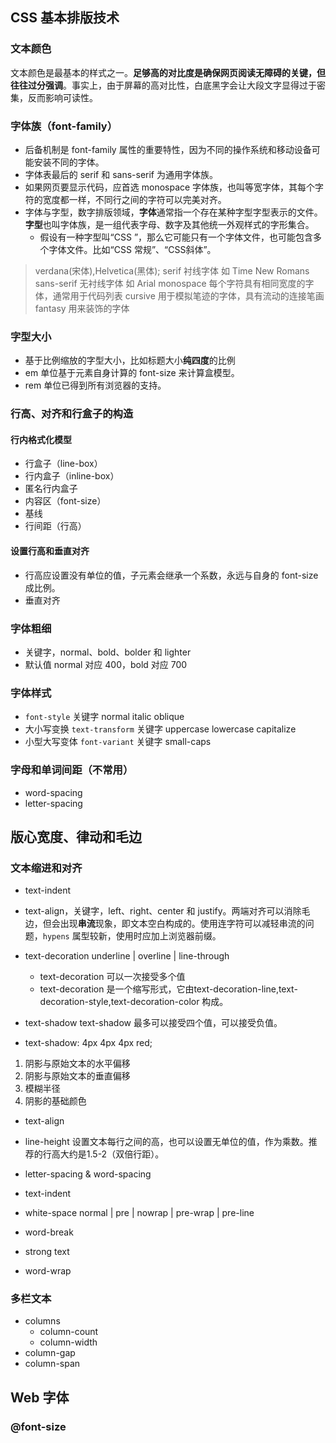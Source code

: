 ## CSS 基本排版技术

### 文本颜色

文本颜色是最基本的样式之一。**足够高的对比度是确保网页阅读无障碍的关键，但往往过分强调**。事实上，由于屏幕的高对比性，白底黑字会让大段文字显得过于密集，反而影响可读性。

### 字体族（font-family）

- 后备机制是 font-family 属性的重要特性，因为不同的操作系统和移动设备可能安装不同的字体。
- 字体表最后的 serif 和 sans-serif 为通用字体族。
- 如果网页要显示代码，应首选 monospace 字体族，也叫等宽字体，其每个字符的宽度都一样，不同行之间的字符可以完美对齐。
- 字体与字型，数字排版领域，**字体**通常指一个存在某种字型字型表示的文件。**字型**也叫字体族，是一组代表字母、数字及其他统一外观样式的字形集合。
   - 假设有一种字型叫“CSS ”，那么它可能只有一个字体文件，也可能包含多个字体文件。比如“CSS 常规”、“CSS斜体”。
   

> verdana(宋体),Helvetica(黑体);
> serif 衬线字体 如 Time New Romans
> sans-serif 无衬线字体 如 Arial
> monospace  每个字符具有相同宽度的字体，通常用于代码列表
> cursive 用于模拟笔迹的字体，具有流动的连接笔画
> fantasy 用来装饰的字体

### 字型大小

- 基于比例缩放的字型大小，比如标题大小**纯四度**的比例
- em 单位基于元素自身计算的 font-size 来计算盒模型。
- rem 单位已得到所有浏览器的支持。

###  行高、对齐和行盒子的构造

#### 行内格式化模型

- 行盒子（line-box）
- 行内盒子（inline-box）
- 匿名行内盒子
- 内容区（font-size）
- 基线
- 行间距（行高）

#### 设置行高和垂直对齐

- 行高应设置没有单位的值，子元素会继承一个系数，永远与自身的 font-size 成比例。
- 垂直对齐

### 字体粗细

- 关键字，normal、bold、bolder 和 lighter
- 默认值 normal 对应 400，bold 对应 700

### 字体样式

- `font-style` 关键字 normal italic oblique
- 大小写变换 `text-transform` 关键字 uppercase lowercase capitalize
- 小型大写变体 `font-variant`  关键字 small-caps

### 字母和单词间距（不常用）

- word-spacing 
- letter-spacing

## 版心宽度、律动和毛边

### 文本缩进和对齐

- text-indent

- text-align，关键字，left、right、center 和 justify。两端对齐可以消除毛边，但会出现**串流**现象，即文本空白构成的。使用连字符可以减轻串流的问题，`hypens` 属型较新，使用时应加上浏览器前缀。

- text-decoration
  underline | overline | line-through

  - text-decoration  可以一次接受多个值
  - text-decoration   是一个缩写形式，它由text-decoration-line,text-decoration-style,text-decoration-color 构成。

- text-shadow
  text-shadow 最多可以接受四个值，可以接受负值。

- text-shadow: 4px 4px 4px red;


1. 阴影与原始文本的水平偏移
2. 阴影与原始文本的垂直偏移
3. 模糊半径
4. 阴影的基础颜色

- text-align


- line-height
  设置文本每行之间的高，也可以设置无单位的值，作为乘数。推荐的行高大约是1.5-2（双倍行距）。

- letter-spacing & word-spacing


- text-indent


- white-space
  normal | pre | nowrap | pre-wrap | pre-line

- word-break

- strong text

- word-wrap


### 多栏文本

- columns
  - column-count
  - column-width
- column-gap
- column-span

## Web 字体

### @font-size